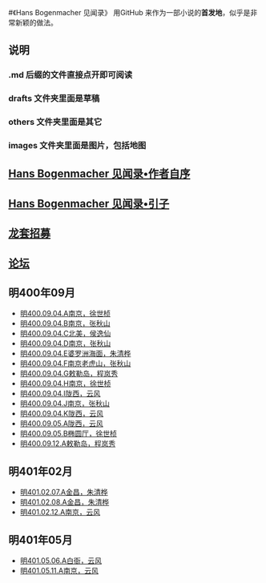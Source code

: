 #《Hans Bogenmacher 见闻录》
用GitHub 来作为一部小说的**首发地**，似乎是非常新颖的做法。  

## 说明
### .md 后缀的文件直接点开即可阅读
### drafts 文件夹里面是草稿
### others 文件夹里面是其它
### images 文件夹里面是图片，包括地图

## [Hans Bogenmacher 见闻录•作者自序](作者自序.md)
## [Hans Bogenmacher 见闻录•引子](引子.md)
## [龙套招募](龙套招募.md)
## [论坛](https://github.com/zhy1378/HB/issues)

## 明400年09月
* [明400.09.04.A南京，徐世桢](明400.09.04.A南京，徐世桢.md)
* [明400.09.04.B南京，张秋山](明400.09.04.B南京，张秋山.md)
* [明400.09.04.C北美，侯逸仙](明400.09.04.C北美，侯逸仙.md)
* [明400.09.04.D南京，张秋山](明400.09.04.D南京，张秋山.md)
* [明400.09.04.E婆罗洲海面，朱清桦](明400.09.04.E婆罗洲海面，朱清桦.md)
* [明400.09.04.F南京老虎山，张秋山](明400.09.04.F南京老虎山，张秋山.md)
* [明400.09.04.G敕勒岛，程岚秀](明400.09.04.G敕勒岛，程岚秀.md)
* [明400.09.04.H南京，徐世桢](明400.09.04.H南京，徐世桢.md)
* [明400.09.04.I陇西，云风](明400.09.04.I陇西，云风.md)
* [明400.09.04.J南京，张秋山](明400.09.04.J南京，张秋山.md)
* [明400.09.04.K陇西，云风](明400.09.04.K陇西，云风.md)
* [明400.09.05.A陇西，云风](明400.09.05.A陇西，云风.md)
* [明400.09.05.B椭圆厅，徐世桢](明400.09.05.B椭圆厅，徐世桢.md)
* [明400.09.12.A敕勒岛，程岚秀](明400.09.12.A敕勒岛，程岚秀.md)

## 明401年02月
* [明401.02.07.A金昌，朱清桦](明401.02.07.A金昌，朱清桦.md)
* [明401.02.08.A金昌，朱清桦](明401.02.08.A金昌，朱清桦.md)
* [明401.02.12.A南京，云风](明401.02.12.A南京，云风.md)

## 明401年05月
* [明401.05.06.A白衙，云风](明401.05.06.A白衙，云风.md)
* [明401.05.11.A南京，云风](明401.05.11.A南京，云风.md)